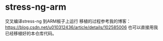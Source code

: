 # stress-ng-arm
交叉编译stress-ng 到ARM板子上运行
移植的过程参考我的博客：https://blog.csdn.net/u010312436/article/details/102585006
也可以直接用我已经移植好的本仓库代码。
